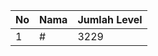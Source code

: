 | No | Nama            | Jumlah Level |
|----|-----------------|--------------|
| 1  | #    |    3229        |
